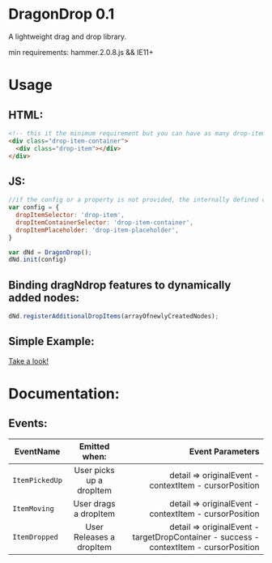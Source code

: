 # DragonDrop 0.1
A lightweight drag and drop library.

min requirements: hammer.2.0.8.js && IE11+


# Usage
## HTML:
```HTML
<!-- this it the minimum requirement but you can have as many drop-item-containers and drop-items as you like -->
<div class="drop-item-container">
  <div class="drop-item"></div>
</div>
```
## JS:
```javascript
//if the config or a property is not provided, the internally defined class names will be used.
var config = {
  dropItemSelector: 'drop-item',
  dropItemContainerSelector: 'drop-item-container',
  dropItemPlaceholder: 'drop-item-placeholder',
}

var dNd = DragonDrop();
dNd.init(config)
```

## Binding dragNdrop features to dynamically added nodes:
```javascript
dNd.registerAdditionalDropItems(arrayOfnewlyCreatedNodes);
```
## Simple Example:
[Take a look!](https://nkmensur.github.io/DragonDrop/Simple-Example.html)

# Documentation:
## Events:
 EventName      | Emitted when:            | Event Parameters                                       |
| ------------- |:------------------------:| ------------------------------------------------------:|
| `ItemPickedUp`| User picks up a dropItem | detail => originalEvent - contextItem - cursorPosition |
| `ItemMoving`  | User drags a dropItem    | detail => originalEvent - contextItem - cursorPosition |
| `ItemDropped` | User Releases a dropItem | detail => originalEvent - targetDropContainer - success - contextItem - cursorPosition |

